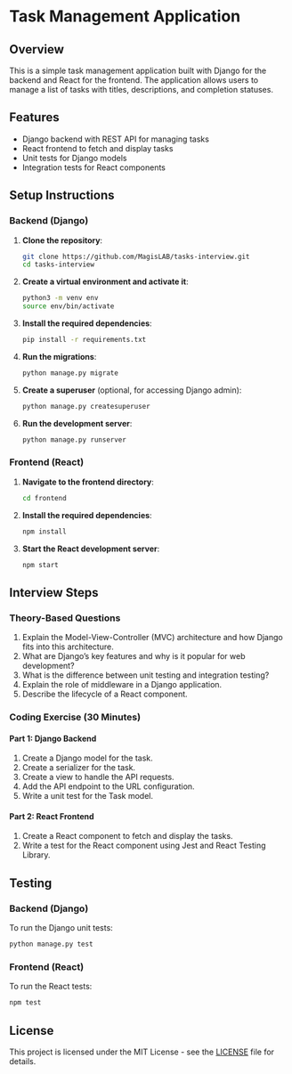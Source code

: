 # Task Management Application

## Overview

This is a simple task management application built with Django for the backend and React for the frontend. The application allows users to manage a list of tasks with titles, descriptions, and completion statuses.

## Features

- Django backend with REST API for managing tasks
- React frontend to fetch and display tasks
- Unit tests for Django models
- Integration tests for React components

## Setup Instructions

### Backend (Django)

1. **Clone the repository**:
   ```bash
   git clone https://github.com/MagisLAB/tasks-interview.git
   cd tasks-interview
   ```

2. **Create a virtual environment and activate it**:
   ```bash
   python3 -m venv env
   source env/bin/activate
   ```

3. **Install the required dependencies**:
   ```bash
   pip install -r requirements.txt
   ```

4. **Run the migrations**:
   ```bash
   python manage.py migrate
   ```

5. **Create a superuser** (optional, for accessing Django admin):
   ```bash
   python manage.py createsuperuser
   ```

6. **Run the development server**:
   ```bash
   python manage.py runserver
   ```

### Frontend (React)

1. **Navigate to the frontend directory**:
   ```bash
   cd frontend
   ```

2. **Install the required dependencies**:
   ```bash
   npm install
   ```

3. **Start the React development server**:
   ```bash
   npm start
   ```

## Interview Steps

### Theory-Based Questions

1. Explain the Model-View-Controller (MVC) architecture and how Django fits into this architecture.
2. What are Django’s key features and why is it popular for web development?
3. What is the difference between unit testing and integration testing?
4. Explain the role of middleware in a Django application.
5. Describe the lifecycle of a React component.

### Coding Exercise (30 Minutes)

#### Part 1: Django Backend

1. Create a Django model for the task.
2. Create a serializer for the task.
3. Create a view to handle the API requests.
4. Add the API endpoint to the URL configuration.
5. Write a unit test for the Task model.

#### Part 2: React Frontend

1. Create a React component to fetch and display the tasks.
2. Write a test for the React component using Jest and React Testing Library.

## Testing

### Backend (Django)

To run the Django unit tests:
```bash
python manage.py test
```

### Frontend (React)

To run the React tests:
```bash
npm test
```

## License

This project is licensed under the MIT License - see the [LICENSE](LICENSE) file for details.
